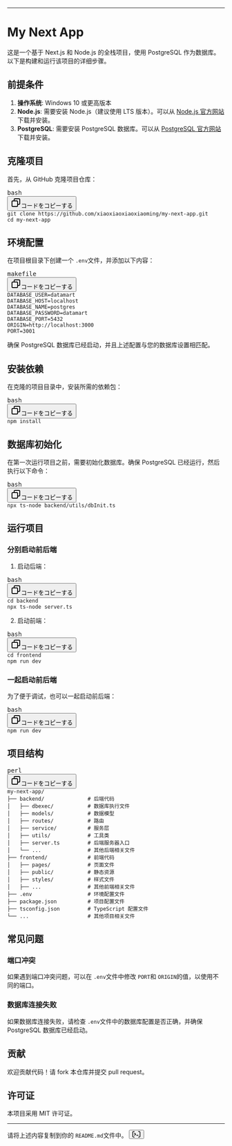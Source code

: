 <div class="markdown prose w-full break-words dark:prose-invert light">
  <hr>
  <h1>My Next App</h1>
  <p>这是一个基于 Next.js 和 Node.js 的全栈项目，使用 PostgreSQL 作为数据库。以下是构建和运行该项目的详细步骤。</p>
  <h2>前提条件</h2>
  <ol>
    <li>
      <strong>操作系统</strong>: Windows 10 或更高版本
    </li>
    <li>
      <strong>Node.js</strong>: 需要安装 Node.js（建议使用 LTS 版本）。可以从
      <a rel="noreferrer" target="_new" href="https://nodejs.org/">Node.js 官方网站</a>下载并安装。
    </li>
    <li>
      <strong>PostgreSQL</strong>: 需要安装 PostgreSQL 数据库。可以从
      <a rel="noreferrer" target="_new" href="https://www.postgresql.org/download/">PostgreSQL 官方网站</a>下载并安装。
    </li>
  </ol>
  <h2>克隆项目</h2>
  <p>首先，从 GitHub 克隆项目仓库：</p>
  <pre><div class="dark bg-gray-950 rounded-md border-[0.5px] border-token-border-medium"><div class="flex items-center relative text-token-text-secondary bg-token-main-surface-secondary px-4 py-2 text-xs font-sans justify-between rounded-t-md"><span>bash</span><div class="flex items-center"><span class="" data-state="closed"><button class="flex gap-1 items-center"><svg xmlns="http://www.w3.org/2000/svg" width="24" height="24" fill="none" viewBox="0 0 24 24" class="icon-sm"><path fill="currentColor" fill-rule="evenodd" d="M7 5a3 3 0 0 1 3-3h9a3 3 0 0 1 3 3v9a3 3 0 0 1-3 3h-2v2a3 3 0 0 1-3 3H5a3 3 0 0 1-3-3v-9a3 3 0 0 1 3-3h2zm2 2h5a3 3 0 0 1 3 3v5h2a1 1 0 0 0 1-1V5a1 1 0 0 0-1-1h-9a1 1 0 0 0-1 1zM5 9a1 1 0 0 0-1 1v9a1 1 0 0 0 1 1h9a1 1 0 0 0 1-1v-9a1 1 0 0 0-1-1z" clip-rule="evenodd"></path></svg>コードをコピーする</button></span></div></div><div class="overflow-y-auto p-4" dir="ltr"><code class="!whitespace-pre hljs language-bash">git <span class="hljs-built_in">clone</span> https://github.com/xiaoxiaoxiaoxiaoming/my-next-app.git
<span class="hljs-built_in">cd</span> my-next-app
</code></div></div></pre>
  <h2>环境配置</h2>
  <p>在项目根目录下创建一个 
    <code>.env</code>文件，并添加以下内容：
  </p>
  <pre><div class="dark bg-gray-950 rounded-md border-[0.5px] border-token-border-medium"><div class="flex items-center relative text-token-text-secondary bg-token-main-surface-secondary px-4 py-2 text-xs font-sans justify-between rounded-t-md"><span>makefile</span><div class="flex items-center"><span class="" data-state="closed"><button class="flex gap-1 items-center"><svg xmlns="http://www.w3.org/2000/svg" width="24" height="24" fill="none" viewBox="0 0 24 24" class="icon-sm"><path fill="currentColor" fill-rule="evenodd" d="M7 5a3 3 0 0 1 3-3h9a3 3 0 0 1 3 3v9a3 3 0 0 1-3 3h-2v2a3 3 0 0 1-3 3H5a3 3 0 0 1-3-3v-9a3 3 0 0 1 3-3h2zm2 2h5a3 3 0 0 1 3 3v5h2a1 1 0 0 0 1-1V5a1 1 0 0 0-1-1h-9a1 1 0 0 0-1 1zM5 9a1 1 0 0 0-1 1v9a1 1 0 0 0 1 1h9a1 1 0 0 0 1-1v-9a1 1 0 0 0-1-1z" clip-rule="evenodd"></path></svg>コードをコピーする</button></span></div></div><div class="overflow-y-auto p-4" dir="ltr"><code class="!whitespace-pre hljs language-makefile">DATABASE_USER=datamart
DATABASE_HOST=localhost
DATABASE_NAME=postgres
DATABASE_PASSWORD=datamart
DATABASE_PORT=5432
ORIGIN=http://localhost:3000
PORT=3001
</code></div></div></pre>
  <p>确保 PostgreSQL 数据库已经启动，并且上述配置与您的数据库设置相匹配。</p>
  <h2>安装依赖</h2>
  <p>在克隆的项目目录中，安装所需的依赖包：</p>
  <pre><div class="dark bg-gray-950 rounded-md border-[0.5px] border-token-border-medium"><div class="flex items-center relative text-token-text-secondary bg-token-main-surface-secondary px-4 py-2 text-xs font-sans justify-between rounded-t-md"><span>bash</span><div class="flex items-center"><span class="" data-state="closed"><button class="flex gap-1 items-center"><svg xmlns="http://www.w3.org/2000/svg" width="24" height="24" fill="none" viewBox="0 0 24 24" class="icon-sm"><path fill="currentColor" fill-rule="evenodd" d="M7 5a3 3 0 0 1 3-3h9a3 3 0 0 1 3 3v9a3 3 0 0 1-3 3h-2v2a3 3 0 0 1-3 3H5a3 3 0 0 1-3-3v-9a3 3 0 0 1 3-3h2zm2 2h5a3 3 0 0 1 3 3v5h2a1 1 0 0 0 1-1V5a1 1 0 0 0-1-1h-9a1 1 0 0 0-1 1zM5 9a1 1 0 0 0-1 1v9a1 1 0 0 0 1 1h9a1 1 0 0 0 1-1v-9a1 1 0 0 0-1-1z" clip-rule="evenodd"></path></svg>コードをコピーする</button></span></div></div><div class="overflow-y-auto p-4" dir="ltr"><code class="!whitespace-pre hljs language-bash">npm install
</code></div></div></pre>
  <h2>数据库初始化</h2>
  <p>在第一次运行项目之前，需要初始化数据库。确保 PostgreSQL 已经运行，然后执行以下命令：</p>
  <pre><div class="dark bg-gray-950 rounded-md border-[0.5px] border-token-border-medium"><div class="flex items-center relative text-token-text-secondary bg-token-main-surface-secondary px-4 py-2 text-xs font-sans justify-between rounded-t-md"><span>bash</span><div class="flex items-center"><span class="" data-state="closed"><button class="flex gap-1 items-center"><svg xmlns="http://www.w3.org/2000/svg" width="24" height="24" fill="none" viewBox="0 0 24 24" class="icon-sm"><path fill="currentColor" fill-rule="evenodd" d="M7 5a3 3 0 0 1 3-3h9a3 3 0 0 1 3 3v9a3 3 0 0 1-3 3h-2v2a3 3 0 0 1-3 3H5a3 3 0 0 1-3-3v-9a3 3 0 0 1 3-3h2zm2 2h5a3 3 0 0 1 3 3v5h2a1 1 0 0 0 1-1V5a1 1 0 0 0-1-1h-9a1 1 0 0 0-1 1zM5 9a1 1 0 0 0-1 1v9a1 1 0 0 0 1 1h9a1 1 0 0 0 1-1v-9a1 1 0 0 0-1-1z" clip-rule="evenodd"></path></svg>コードをコピーする</button></span></div></div><div class="overflow-y-auto p-4" dir="ltr"><code class="!whitespace-pre hljs language-bash">npx ts-node backend/utils/dbInit.ts
</code></div></div></pre>
  <h2>运行项目</h2>
  <h3>分别启动前后端</h3>
  <ol>
    <li>启动后端：</li>
  </ol>
  <pre><div class="dark bg-gray-950 rounded-md border-[0.5px] border-token-border-medium"><div class="flex items-center relative text-token-text-secondary bg-token-main-surface-secondary px-4 py-2 text-xs font-sans justify-between rounded-t-md"><span>bash</span><div class="flex items-center"><span class="" data-state="closed"><button class="flex gap-1 items-center"><svg xmlns="http://www.w3.org/2000/svg" width="24" height="24" fill="none" viewBox="0 0 24 24" class="icon-sm"><path fill="currentColor" fill-rule="evenodd" d="M7 5a3 3 0 0 1 3-3h9a3 3 0 0 1 3 3v9a3 3 0 0 1-3 3h-2v2a3 3 0 0 1-3 3H5a3 3 0 0 1-3-3v-9a3 3 0 0 1 3-3h2zm2 2h5a3 3 0 0 1 3 3v5h2a1 1 0 0 0 1-1V5a1 1 0 0 0-1-1h-9a1 1 0 0 0-1 1zM5 9a1 1 0 0 0-1 1v9a1 1 0 0 0 1 1h9a1 1 0 0 0 1-1v-9a1 1 0 0 0-1-1z" clip-rule="evenodd"></path></svg>コードをコピーする</button></span></div></div><div class="overflow-y-auto p-4" dir="ltr"><code class="!whitespace-pre hljs language-bash"><span class="hljs-built_in">cd</span> backend
npx ts-node server.ts
</code></div></div></pre>
  <ol start="2">
    <li>启动前端：</li>
  </ol>
  <pre><div class="dark bg-gray-950 rounded-md border-[0.5px] border-token-border-medium"><div class="flex items-center relative text-token-text-secondary bg-token-main-surface-secondary px-4 py-2 text-xs font-sans justify-between rounded-t-md"><span>bash</span><div class="flex items-center"><span class="" data-state="closed"><button class="flex gap-1 items-center"><svg xmlns="http://www.w3.org/2000/svg" width="24" height="24" fill="none" viewBox="0 0 24 24" class="icon-sm"><path fill="currentColor" fill-rule="evenodd" d="M7 5a3 3 0 0 1 3-3h9a3 3 0 0 1 3 3v9a3 3 0 0 1-3 3h-2v2a3 3 0 0 1-3 3H5a3 3 0 0 1-3-3v-9a3 3 0 0 1 3-3h2zm2 2h5a3 3 0 0 1 3 3v5h2a1 1 0 0 0 1-1V5a1 1 0 0 0-1-1h-9a1 1 0 0 0-1 1zM5 9a1 1 0 0 0-1 1v9a1 1 0 0 0 1 1h9a1 1 0 0 0 1-1v-9a1 1 0 0 0-1-1z" clip-rule="evenodd"></path></svg>コードをコピーする</button></span></div></div><div class="overflow-y-auto p-4" dir="ltr"><code class="!whitespace-pre hljs language-bash"><span class="hljs-built_in">cd</span> frontend
npm run dev
</code></div></div></pre>
  <h3>一起启动前后端</h3>
  <p>为了便于调试，也可以一起启动前后端：</p>
  <pre><div class="dark bg-gray-950 rounded-md border-[0.5px] border-token-border-medium"><div class="flex items-center relative text-token-text-secondary bg-token-main-surface-secondary px-4 py-2 text-xs font-sans justify-between rounded-t-md"><span>bash</span><div class="flex items-center"><span class="" data-state="closed"><button class="flex gap-1 items-center"><svg xmlns="http://www.w3.org/2000/svg" width="24" height="24" fill="none" viewBox="0 0 24 24" class="icon-sm"><path fill="currentColor" fill-rule="evenodd" d="M7 5a3 3 0 0 1 3-3h9a3 3 0 0 1 3 3v9a3 3 0 0 1-3 3h-2v2a3 3 0 0 1-3 3H5a3 3 0 0 1-3-3v-9a3 3 0 0 1 3-3h2zm2 2h5a3 3 0 0 1 3 3v5h2a1 1 0 0 0 1-1V5a1 1 0 0 0-1-1h-9a1 1 0 0 0-1 1zM5 9a1 1 0 0 0-1 1v9a1 1 0 0 0 1 1h9a1 1 0 0 0 1-1v-9a1 1 0 0 0-1-1z" clip-rule="evenodd"></path></svg>コードをコピーする</button></span></div></div><div class="overflow-y-auto p-4" dir="ltr"><code class="!whitespace-pre hljs language-bash">npm run dev
</code></div></div></pre>
  <h2>项目结构</h2>
  <pre><div class="dark bg-gray-950 rounded-md border-[0.5px] border-token-border-medium"><div class="flex items-center relative text-token-text-secondary bg-token-main-surface-secondary px-4 py-2 text-xs font-sans justify-between rounded-t-md"><span>perl</span><div class="flex items-center"><span class="" data-state="closed"><button class="flex gap-1 items-center"><svg xmlns="http://www.w3.org/2000/svg" width="24" height="24" fill="none" viewBox="0 0 24 24" class="icon-sm"><path fill="currentColor" fill-rule="evenodd" d="M7 5a3 3 0 0 1 3-3h9a3 3 0 0 1 3 3v9a3 3 0 0 1-3 3h-2v2a3 3 0 0 1-3 3H5a3 3 0 0 1-3-3v-9a3 3 0 0 1 3-3h2zm2 2h5a3 3 0 0 1 3 3v5h2a1 1 0 0 0 1-1V5a1 1 0 0 0-1-1h-9a1 1 0 0 0-1 1zM5 9a1 1 0 0 0-1 1v9a1 1 0 0 0 1 1h9a1 1 0 0 0 1-1v-9a1 1 0 0 0-1-1z" clip-rule="evenodd"></path></svg>コードをコピーする</button></span></div></div><div class="overflow-y-auto p-4" dir="ltr"><code class="!whitespace-pre hljs language-perl"><span class="hljs-keyword">my</span>-<span class="hljs-keyword">next</span>-app/
├── backend/              <span class="hljs-comment"># 后端代码</span>
│   ├── dbexec/           <span class="hljs-comment"># 数据库执行文件</span>
│   ├── models/           <span class="hljs-comment"># 数据模型</span>
│   ├── routes/           <span class="hljs-comment"># 路由</span>
│   ├── service/          <span class="hljs-comment"># 服务层</span>
│   ├── utils/            <span class="hljs-comment"># 工具类</span>
│   ├── server.ts         <span class="hljs-comment"># 后端服务器入口</span>
│   └── ...               <span class="hljs-comment"># 其他后端相关文件</span>
├── frontend/             <span class="hljs-comment"># 前端代码</span>
│   ├── pages/            <span class="hljs-comment"># 页面文件</span>
│   ├── public/           <span class="hljs-comment"># 静态资源</span>
│   ├── styles/           <span class="hljs-comment"># 样式文件</span>
│   ├── ...               <span class="hljs-comment"># 其他前端相关文件</span>
├── .env                  <span class="hljs-comment"># 环境配置文件</span>
├── package.json          <span class="hljs-comment"># 项目配置文件</span>
├── tsconfig.json         <span class="hljs-comment"># TypeScript 配置文件</span>
└── ...                   <span class="hljs-comment"># 其他项目相关文件</span>
</code></div></div></pre>
  <h2>常见问题</h2>
  <h3>端口冲突</h3>
  <p>如果遇到端口冲突问题，可以在 
    <code>.env</code>文件中修改
    <code>PORT</code>和
    <code>ORIGIN</code>的值，以使用不同的端口。
  </p>
  <h3>数据库连接失败</h3>
  <p>如果数据库连接失败，请检查 
    <code>.env</code>文件中的数据库配置是否正确，并确保 PostgreSQL 数据库已经启动。
  </p>
  <h2>贡献</h2>
  <p>欢迎贡献代码！请 fork 本仓库并提交 pull request。</p>
  <h2>许可证</h2>
  <p>本项目采用 MIT 许可证。</p>
  <hr>
  <p>请将上述内容复制到你的 
    <code>README.md</code>文件中。 &ZeroWidthSpace;
    <span class="" data-state="closed">
      <button>
        <svg xmlns="http://www.w3.org/2000/svg" viewBox="0 0 19 15" fill="none" class="-mt-0.5 ml-0.5 inline-block text-token-link hover:text-token-link-hover" width="19" height="15">
          <path d="M4.42 0.75H2.8625H2.75C1.64543 0.75 0.75 1.64543 0.75 2.75V11.65C0.75 12.7546 1.64543 13.65 2.75 13.65H2.8625C2.8625 13.65 2.8625 13.65 2.8625 13.65C2.8625 13.65 4.00751 13.65 4.42 13.65M13.98 13.65H15.5375H15.65C16.7546 13.65 17.65 12.7546 17.65 11.65V2.75C17.65 1.64543 16.7546 0.75 15.65 0.75H15.5375H13.98" stroke="currentColor" stroke-width="1.5" stroke-linecap="round" stroke-linejoin="round"></path>
          <path d="M5.55283 4.21963C5.25993 3.92674 4.78506 3.92674 4.49217 4.21963C4.19927 4.51252 4.19927 4.9874 4.49217 5.28029L6.36184 7.14996L4.49217 9.01963C4.19927 9.31252 4.19927 9.7874 4.49217 10.0803C4.78506 10.3732 5.25993 10.3732 5.55283 10.0803L7.95283 7.68029C8.24572 7.3874 8.24572 6.91252 7.95283 6.61963L5.55283 4.21963Z" fill="currentColor" stroke="currentColor" stroke-width="0.2" stroke-linecap="round" stroke-linejoin="round"></path>
          <path d="M9.77753 8.75003C9.3357 8.75003 8.97753 9.10821 8.97753 9.55003C8.97753 9.99186 9.3357 10.35 9.77753 10.35H13.2775C13.7194 10.35 14.0775 9.99186 14.0775 9.55003C14.0775 9.10821 13.7194 8.75003 13.2775 8.75003H9.77753Z" fill="currentColor" stroke="currentColor" stroke-width="0.1"></path>
        </svg>
      </button>
    </span>&ZeroWidthSpace;
  </p>
</div>